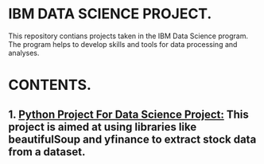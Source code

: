 # IBM DATA SCIENCE PROJECT.
This repository contians projects taken in the IBM Data Science program. The program helps to develop skills and tools for data processing and analyses.

# CONTENTS.
## 1. [Python Project For Data Science Project:](https://github.com/GBOL67/IBM-DATA-SCIENCE-PROJECTS/blob/main/ProjectForDataScience.ipynb)  This project is aimed at using libraries like beautifulSoup and yfinance to extract stock data from a dataset.
